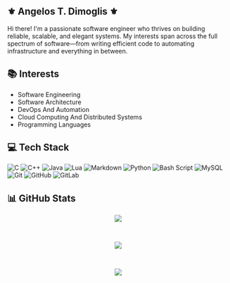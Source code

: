 
## ⚜️ Angelos T. Dimoglis ⚜️

Hi there! I'm a passionate software engineer who thrives on building reliable, scalable, and elegant systems. My interests span across the full spectrum of software—from writing efficient code to automating infrastructure and everything in between.

## 📚 Interests

* Software Engineering 
* Software Architecture
* DevOps And Automation
* Cloud Computing And Distributed Systems
* Programming Languages

##  💻 Tech Stack

![C](https://img.shields.io/badge/c-%2300599C.svg?style=for-the-badge&logo=c&logoColor=white) ![C++](https://img.shields.io/badge/c++-%2300599C.svg?style=for-the-badge&logo=c%2B%2B&logoColor=white) ![Java](https://img.shields.io/badge/java-%23ED8B00.svg?style=for-the-badge&logo=openjdk&logoColor=white) ![Lua](https://img.shields.io/badge/lua-%232C2D72.svg?style=for-the-badge&logo=lua&logoColor=white) ![Markdown](https://img.shields.io/badge/markdown-%23000000.svg?style=for-the-badge&logo=markdown&logoColor=white) ![Python](https://img.shields.io/badge/python-3670A0?style=for-the-badge&logo=python&logoColor=ffdd54) ![Bash Script](https://img.shields.io/badge/bash_script-%23121011.svg?style=for-the-badge&logo=gnu-bash&logoColor=white) ![MySQL](https://img.shields.io/badge/mysql-4479A1.svg?style=for-the-badge&logo=mysql&logoColor=white) ![Git](https://img.shields.io/badge/git-%23F05033.svg?style=for-the-badge&logo=git&logoColor=white) ![GitHub](https://img.shields.io/badge/github-%23121011.svg?style=for-the-badge&logo=github&logoColor=white) ![GitLab](https://img.shields.io/badge/gitlab-%23181717.svg?style=for-the-badge&logo=gitlab&logoColor=white)

## 📊 GitHub Stats

<!-- GitHub Stats -->
<p align="center">
    <img src="https://github-readme-stats.vercel.app/api?username=Angelos-Dimoglis&theme=gruvbox&hide_border=false&include_all_commits=false&count_private=false" />
</p>
<br>

<!-- Top Languages -->
<p align="center">
    <img src="https://github-readme-stats.vercel.app/api/top-langs/?username=Angelos-Dimoglis&theme=gruvbox&hide_border=false&include_all_commits=false&count_private=false&layout=compact" />
</p>
<br>

<!-- GitHub Streak -->
<p align="center">
  <img src="https://nirzak-streak-stats.vercel.app/?user=Angelos-Dimoglis&theme=gruvbox&hide_border=false" />
</p>

